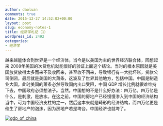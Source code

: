 ```yaml
---
author: daoluan
comments: true
date: 2015-12-27 14:52:02+00:00
layout: post
slug: economy-notes-1
title: 经济学札记（1）
wordpress_id: 2492
categories:
- 经济学
---
```


越来越能体会到世界是一个经济体。当今是以美国为主的世界经济联合体，回想起来 2008年美国的次贷危机就能很好的验证上面这个结论。当时的根本原因就是美国放贷放得太多而来不及收回来，甚至收不回来，导致银行有一大批坏账，贷款公司倒闭，最后就是美国的大萧条，这波及了世界其他地方，包括中国。中国是制造业大国，此时美国的萧条必然导致国内出口受阻，中国 GDP 增长比例就很难维持下去，中国政府必须想法子。当然，中国想的不是什么好办法：四万亿。四万亿是什么，是刺激，是放水。在这之前，中国的房地产已经慢慢渗入到中国的经济结构当中，可为中国经济支柱的之一，然后这本来就是畸形的经济结构，而四万亿更是催生了房地产的泡沫，因为房地产若是垮台，中国经济也就垮了。

[![gdp_of_china](http://md.daoluan.net/blog/images/2015/12/gdp_of_china.png)](http://md.daoluan.net/blog/images/2015/12/gdp_of_china.png)

